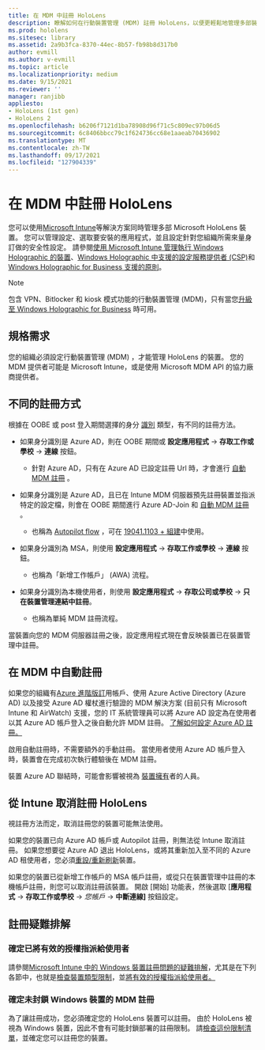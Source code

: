 ```yaml
---
title: 在 MDM 中註冊 HoloLens
description: 瞭解如何在行動裝置管理 (MDM) 註冊 HoloLens，以便更輕鬆地管理多部裝置。
ms.prod: hololens
ms.sitesec: library
ms.assetid: 2a9b3fca-8370-44ec-8b57-fb98b8d317b0
author: evmill
ms.author: v-evmill
ms.topic: article
ms.localizationpriority: medium
ms.date: 9/15/2021
ms.reviewer: ''
manager: ranjibb
appliesto:
- HoloLens (1st gen)
- HoloLens 2
ms.openlocfilehash: b6206f7121d1ba78908d96f71c5c809ec97b06d5
ms.sourcegitcommit: 6c8406bbcc79c1f624736cc68e1aaeab70436902
ms.translationtype: MT
ms.contentlocale: zh-TW
ms.lasthandoff: 09/17/2021
ms.locfileid: "127904339"
---
```

# <a name="enroll-hololens-in-mdm"></a>在 MDM 中註冊 HoloLens

您可以使用[Microsoft Intune](/intune/windows-holographic-for-business)等解決方案同時管理多部 Microsoft HoloLens 裝置。 您可以管理設定、選取要安裝的應用程式，並且設定針對您組織所需來量身訂做的安全性設定。 請參閱[使用 Microsoft Intune 管理執行 Windows Holographic 的裝置](/intune/windows-holographic-for-business)、[Windows Holographic 中支援的設定服務提供者 (CSP)](https://msdn.microsoft.com/windows/hardware/commercialize/customize/mdm/configuration-service-provider-reference#hololens)和 [Windows Holographic for Business 支援的原則](https://msdn.microsoft.com/windows/hardware/commercialize/customize/mdm/policy-configuration-service-provider#hololenspolicies)。

> [!NOTE]
> 包含 VPN、Bitlocker 和 kiosk 模式功能的行動裝置管理 (MDM)，只有當您[升級至 Windows Holographic for Business](hololens1-upgrade-enterprise.md) 時可用。

## <a name="requirements"></a>規格需求

 您的組織必須設定行動裝置管理 (MDM) ，才能管理 HoloLens 的裝置。 您的 MDM 提供者可能是 Microsoft Intune，或是使用 Microsoft MDM API 的協力廠商提供者。

## <a name="different-ways-to-enroll"></a>不同的註冊方式

根據在 OOBE 或 post 登入期間選擇的身分 [識別](hololens-identity.md) 類型，有不同的註冊方法。

- 如果身分識別是 Azure AD，則在 OOBE 期間或 **設定應用程式**  ->  **存取工作或學校**  ->  **連線** 按鈕。
    - 針對 Azure AD，只有在 Azure AD 已設定註冊 Url 時，才會進行 [自動 MDM 註冊](hololens-enroll-mdm.md#auto-enrollment-in-mdm) 。

- 如果身分識別是 Azure AD，且已在 Intune MDM 伺服器預先註冊裝置並指派特定的設定檔，則會在 OOBE 期間進行 Azure AD-Join 和 [自動 MDM 註冊](hololens-enroll-mdm.md#auto-enrollment-in-mdm) 。
    - 也稱為 [Autopilot flow](hololens2-autopilot.md) ，可在 [19041.1103 + 組建](hololens-release-notes.md#windows-holographic-version-2004)中使用。


- 如果身分識別為 MSA，則使用 **設定應用程式**  ->  **存取工作或學校**  ->  **連線** 按鈕。
    - 也稱為「新增工作帳戶」 (AWA) 流程。
- 如果身分識別為本機使用者，則使用 **設定應用程式**  ->  **存取公司或學校**  ->  **只在裝置管理連結中註冊**。
    - 也稱為單純 MDM 註冊流程。

當裝置向您的 MDM 伺服器註冊之後，設定應用程式現在會反映裝置已在裝置管理中註冊。

## <a name="auto-enrollment-in-mdm"></a>在 MDM 中自動註冊

如果您的組織有[Azure 進階版訂](https://azure.microsoft.com/overview/)用帳戶、使用 Azure Active Directory (Azure AD) 以及接受 Azure AD 權杖進行驗證的 MDM 解決方案 (目前只有 Microsoft Intune 和 AirWatch) 支援，您的 IT 系統管理員可以將 Azure AD 設定為在使用者以其 Azure AD 帳戶登入之後自動允許 MDM 註冊。 [了解如何設定 Azure AD 註冊。](/mem/intune/enrollment/windows-enroll#enable-windows-10-automatic-enrollment)

啟用自動註冊時，不需要額外的手動註冊。 當使用者使用 Azure AD 帳戶登入時，裝置會在完成初次執行體驗後在 MDM 註冊。

裝置 Azure AD 聯結時，可能會影響被視為 [裝置擁有](security-adminless-os.md#device-owner)者的人員。

## <a name="unenroll-hololens-from-intune"></a>從 Intune 取消註冊 HoloLens

視註冊方法而定，取消註冊您的裝置可能無法使用。

如果您的裝置已向 Azure AD 帳戶或 Autopilot 註冊，則無法從 Intune 取消註冊。 如果您想要從 Azure AD 退出 HoloLens，或將其重新加入至不同的 Azure AD 租使用者，您必須[重設/重新刷新](hololens-recovery.md#reset-the-device)裝置。

如果您的裝置已從新增工作帳戶的 MSA 帳戶註冊，或從只在裝置管理中註冊的本機帳戶註冊，則您可以取消註冊該裝置。 開啟 [開始] 功能表，然後選取 [**應用程式**  ->  **存取工作或學校**  ->  *您帳戶*  ->  **中斷連線]** 按鈕設定。

## <a name="enrollment-troubleshooting"></a>註冊疑難排解

### <a name="ensure-valid-license-is-assigned-to-the-user"></a>確定已將有效的授權指派給使用者

請參閱[Microsoft Intune 中的 Windows 裝置註冊問題的疑難排解](/troubleshoot/mem/intune/troubleshoot-windows-enrollment-errors)，尤其是在下列各節中，也就是[檢查裝置類型限制](/troubleshoot/mem/intune/troubleshoot-windows-enrollment-errors#check-device-type-restrictions)，並[將有效的授權指派給使用者。](/troubleshoot/mem/intune/troubleshoot-windows-enrollment-errors#assign-a-valid-license-to-the-user)

### <a name="ensure-that-mdm-enrollment-isnt-blocked-for-windows-devices"></a>確定未封鎖 Windows 裝置的 MDM 註冊

為了讓註冊成功，您必須確定您的 HoloLens 裝置可以註冊。 由於 HoloLens 被視為 Windows 裝置，因此不會有可能封鎖部署的註冊限制。 請[檢查這份限制清單](/mem/intune/enrollment/enrollment-restrictions-set)，並確定您可以註冊您的裝置。